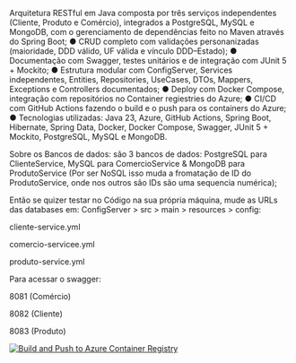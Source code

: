 Arquitetura RESTful em Java composta por três serviços independentes (Cliente, Produto e 
Comércio), integrados a PostgreSQL, MySQL e MongoDB, com o gerenciamento de dependências 
feito no Maven através do Spring Boot; 
● CRUD completo com validações personanizadas (maioridade, DDD válido, UF válida e vínculo 
DDD–Estado); 
● Documentação com Swagger, testes unitários e de integração com JUnit 5 + Mockito; 
● Estrutura modular com ConfigServer, Services independentes, Entities, Repositories, UseCases, 
DTOs, Mappers, Exceptions e Controllers documentados; 
● Deploy com Docker Compose, integração com repositórios no Container regiestries do Azure; 
● CI/CD com GitHub Actions fazendo o build e o push para os containers do Azure; 
● Tecnologias utilizadas: Java 23, Azure, GitHub Actions, Spring Boot, Hibernate, Spring Data, 
Docker, Docker Compose, Swagger, JUnit 5 + Mockito, PostgreSQL, MySQL e MongoDB. 

Sobre os Bancos de dados:
são 3 bancos de dados: PostgreSQL para ClienteService,
MySQL para ComercioService & MongoDB para ProdutoService (Por ser NoSQL isso muda a fromatação de ID do ProdutoService, onde nos outros são IDs são uma sequencia numérica);

Então se quizer testar no Código na sua própria máquina, mude as URLs das databases em:  ConfigServer > src > main > resources > config:

cliente-service.yml

comercio-servicee.yml

produto-service.yml

Para acessar o swagger:

8081 (Comércio)

8082 (Cliente)

8083 (Produto)


[![Build and Push to Azure Container Registry](https://github.com/WinterBR/Microservico3DBs/actions/workflows/continuos-integration.yml/badge.svg)](https://github.com/WinterBR/Microservico3DBs/actions/workflows/continuos-integration.yml)
